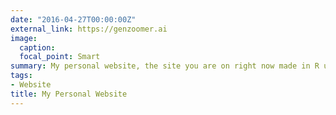 ```yaml
---
date: "2016-04-27T00:00:00Z"
external_link: https://genzoomer.ai
image:
  caption: 
  focal_point: Smart
summary: My personal website, the site you are on right now made in R using the blogdown package
tags: 
- Website
title: My Personal Website
---
```

